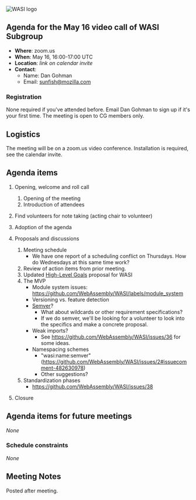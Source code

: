 ![WASI logo](/WASI.png)

## Agenda for the May 16 video call of WASI Subgroup

- **Where**: zoom.us
- **When**: May 16, 16:00-17:00 UTC
- **Location**: *link on calendar invite*
- **Contact**:
    - Name: Dan Gohman
    - Email: sunfish@mozilla.com

### Registration

None required if you've attended before. Email Dan Gohman to sign up if it's
your first time. The meeting is open to CG members only.

## Logistics

The meeting will be on a zoom.us video conference.
Installation is required, see the calendar invite.

## Agenda items

1. Opening, welcome and roll call
    1. Opening of the meeting
    1. Introduction of attendees
1. Find volunteers for note taking (acting chair to volunteer)
1. Adoption of the agenda
1. Proposals and discussions
    1. Meeting schedule
        * We have one report of a scheduling conflict on Thursdays. How do
          Wednesdays at this same time work?
    1. Review of action items from prior meeting.
    1. Updated [High-Level Goals] proposal for WASI
    1. The MVP
        * Module system issues: https://github.com/WebAssembly/WASI/labels/module_system
        * Versioning vs. feature detection
        * [Semver]?
            - What about wildcards or other requirement specifications?
            - If we do semver, we'll be looking for a volunteer to look into
              the specifics and make a concrete proposal.
        * Weak imports?
            - See https://github.com/WebAssembly/WASI/issues/36 for some ideas.
        * Namespacing schemes
            - "wasi:name:semver" (https://github.com/WebAssembly/WASI/issues/2#issuecomment-482630978)
            - Other suggestions?
    1. Standardization phases
        * https://github.com/WebAssembly/WASI/issues/38

1. Closure

[High-Level Goals]: https://github.com/WebAssembly/WASI/blob/high-level-goals/docs/HighLevelGoals.md
[Semver]: https://semver.org/

## Agenda items for future meetings

*None*

### Schedule constraints

*None*

## Meeting Notes

Posted after meeting.
